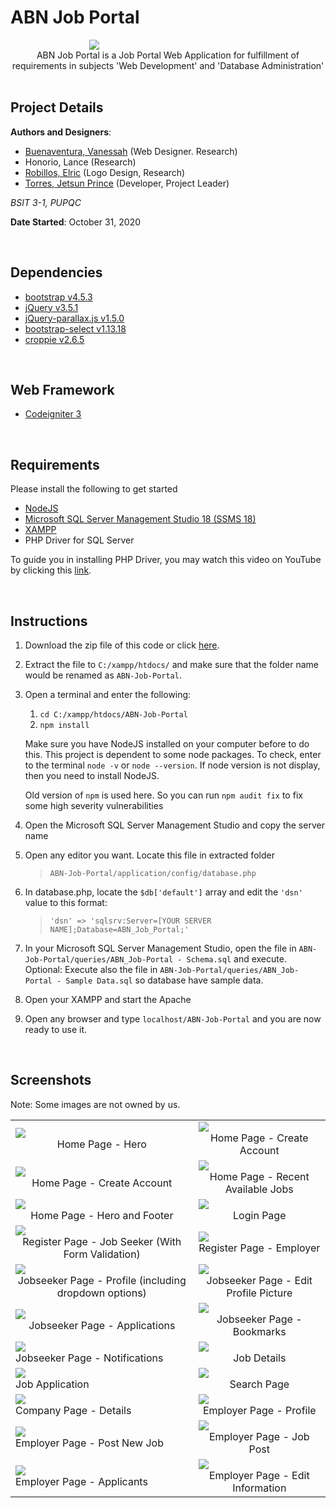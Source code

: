 # ABN Job Portal

<div align="center">
   <img style="min-width: 50%" src="public\img\brand\brand-01.png" />
   <div style="text-align: center">ABN Job Portal is a Job Portal Web Application for fulfillment of requirements in subjects 'Web Development' and 'Database Administration'</div>
</div>

<br>

## Project Details

**Authors and Designers**:

- [Buenaventura, Vanessah](https://github.com/Bandroite "Bandroite") (Web Designer. Research)
- Honorio, Lance (Research)
- [Robillos, Elric](https://github.com/ElricRobillos "ElricRobillos") (Logo Design, Research)
- [Torres, Jetsun Prince](https://github.com/PrensDev "PrensDev") (Developer, Project Leader)

_BSIT 3-1, PUPQC_

**Date Started**: October 31, 2020

<br>

## Dependencies

- [bootstrap v4.5.3](https://getbootstrap.com/docs/4.5/getting-started/introduction/ "Bootstrap v4.5")
- [jQuery v3.5.1](https://jquery.com/ "jQuery v3.5.1")
- [jQuery-parallax.js v1.5.0](https://pixelcog.github.io/parallax.js/ "jQuery-parallax.js v1.5.0")
- [bootstrap-select v1.13.18](https://developer.snapappointments.com/bootstrap-select/ "bootstrap-select v1.13.18")
- [croppie v2.6.5](https://foliotek.github.io/Croppie/ "croppie v2.6.5")

<br>

## Web Framework

- [Codeigniter 3](https://codeigniter.com/userguide3/index.html "Codeigniter 3")

<br>

## Requirements

Please install the following to get started

- [NodeJS](nodejs.org "Click here to go to NodeJS download website.")
- [Microsoft SQL Server Management Studio 18 (SSMS 18)](https://docs.microsoft.com/en-us/sql/ssms/download-sql-server-management-studio-ssms?view=sql-server-ver15 "Click here to go to Microsoft SQL Server Management Studio 18 download website")
- [XAMPP](https://www.apachefriends.org/download.html "Click here to go to XAMPP download website")
- PHP Driver for SQL Server

To guide you in installing PHP Driver, you may watch this video on YouTube by clicking this [link](https://www.youtube.com/watch?v=4qXXD4C2KSo "connect xampp to sql server 2020 | how to connect xampp to sql server").

<br>

## Instructions

1. Download the zip file of this code or click [here](https://github.com/PrensDev/ABN-Job-Portal/archive/main.zip).
2. Extract the file to `C:/xampp/htdocs/` and make sure that the folder name would be renamed as `ABN-Job-Portal`.
3. Open a terminal and enter the following:

   1. `cd C:/xampp/htdocs/ABN-Job-Portal`
   2. `npm install`

   Make sure you have NodeJS installed on your computer before to do this. This project is dependent to some node packages. To check, enter to the terminal `node -v` or `node --version`. If node version is not display, then you need to install NodeJS.

   Old version of `npm` is used here. So you can run `npm audit fix` to fix some high severity vulnerabilities

4. Open the Microsoft SQL Server Management Studio and copy the server name
5. Open any editor you want. Locate this file in extracted folder
   > `ABN-Job-Portal/application/config/database.php`
6. In database.php, locate the `$db['default']` array and edit the `'dsn'` value to this format:
   > `'dsn' => 'sqlsrv:Server=[YOUR SERVER NAME];Database=ABN_Job_Portal;'`
7. In your Microsoft SQL Server Management Studio, open the file in `ABN-Job-Portal/queries/ABN_Job-Portal - Schema.sql` and execute. Optional: Execute also the file in `ABN-Job-Portal/queries/ABN_Job-Portal - Sample Data.sql` so database have sample data.
8. Open your XAMPP and start the Apache
9. Open any browser and type `localhost/ABN-Job-Portal` and you are now ready to use it.

<br>

## Screenshots

Note: Some images are not owned by us.

<table>
   <tr>
      <td>
         <img src="screenshots/Home Page - Hero.png">
         <div style="text-align: center">Home Page - Hero</div>
      </td>
      <td>
         <img src="screenshots/Home Page - Create Account.png">
         <div style="text-align: center">Home Page - Create Account</div>
      </td>
   <tr>
   <tr>
      <td>
         <img src="screenshots/Home Page - Create Account.png">
         <div style="text-align: center">Home Page - Create Account</div>
      </td>
      <td>   
         <img src="screenshots/Home Page - Recent Available Jobs.png">
         <div style="text-align: center">Home Page - Recent Available Jobs</div>
      </td>
   </tr>
   <tr>
      <td>
         <img src="screenshots/Home Page - Hero and Footer.png">
         <div style="text-align: center">Home Page - Hero and Footer</div>
      </td>
      <td>   
         <img src="screenshots/Login Page.png">
         <div style="text-align: center">Login Page</div>
      </td>
   </tr>
   <tr>
      <td>
         <img src="screenshots/Register - Job Seeker.png">
         <div style="text-align: center">Register Page - Job Seeker (With Form Validation)</div>
      </td>
      <td> 
         <img src="screenshots/Register - Employer.png">
         <div style="text-align: center">Register Page - Employer</div>
      </td>
   </tr>
   <tr>
      <td> 
         <img src="screenshots/Jobseeker Page - Profile.png">
         <div style="text-align: center">Jobseeker Page - Profile (including dropdown options)</div>
      </td>
      <td> 
         <img src="screenshots/Jobseeker Page - Edit Profile Picture.png">
         <div style="text-align: center">Jobseeker Page - Edit Profile Picture</div>
      </td>
   </tr>
   <tr>
      <td> 
         <img src="screenshots/Jobseeker Page - Applications.png">
         <div style="text-align: center">Jobseeker Page - Applications</div>
      </td>
      <td> 
         <img src="screenshots/Jobseeker Page - Bookmarks.png">
         <div style="text-align: center">Jobseeker Page - Bookmarks</div>
      </td>
   </tr>
   <tr>
      <td>
         <img src="screenshots/Jobseeker Page - Notifications.png">
         <div>Jobseeker Page - Notifications</div>
      </td>
      <td> 
         <img src="screenshots/Job Details.png">
         <div style="text-align: center">Job Details</div>
      </td>
   </tr>
   <tr>
      <td>
         <img src="screenshots/Job Application.png">
         <div>Job Application</div>
      </td>
      <td> 
         <img src="screenshots/Search Page.png">
         <div style="text-align: center">Search Page</div>
      </td>
   </tr>
   <tr>
      <td>
         <img src="screenshots/Company Page - Details.png">
         <div>Company Page - Details</div>
      </td>
      <td> 
         <img src="screenshots/Employer Page - Profile.png">
         <div style="text-align: center">Employer Page - Profile</div>
      </td>
   </tr>
   <tr>
      <td>
         <img src="screenshots/Employer Page - Post New Job.png">
         <div>Employer Page - Post New Job</div>
      </td>
      <td> 
         <img src="screenshots/Employer Page - Job Post.png">
         <div style="text-align: center">Employer Page - Job Post</div>
      </td>
   </tr>
   <tr>
      <td>
         <img src="screenshots/Employer Page - Applicants.png">
         <div>Employer Page - Applicants</div>
      </td>
      <td> 
         <img src="screenshots/Employer Page - Edit Info.png">
         <div style="text-align: center">Employer Page - Edit Information</div>
      </td>
   </tr>
</table>
